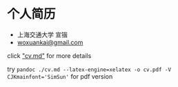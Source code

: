 #   个人简历
*   上海交通大学 宣锴
*   <woxuankai@gmail.com>

click ["cv.md"](https://github.com/woxuankai/about_me/blob/master/cv.md) for more details

try `pandoc ./cv.md --latex-engine=xelatex -o cv.pdf -V CJKmainfont='SimSun'` for pdf version
